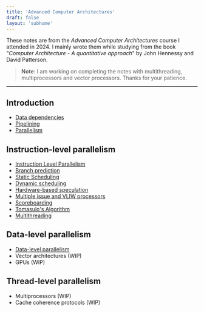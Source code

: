 ```yaml
---
title: 'Advanced Computer Architectures'
draft: false
layout: 'subhome'
---
```


These notes are from the *Advanced Computer Architectures* course I attended in 2024. I mainly wrote them while studying from the book "*Computer Architecture - A quantitative approach*" by John Hennessy and David Patterson.

> **Note**: I am working on completing the notes with multithreading, multiprocessors and vector processors. Thanks for your patience.

---

## Introduction

- [Data dependencies](aca24-data-dependencies)
- [Pipelining](aca24-pipelining)
- [Parallelism](aca24-parallelism)

## Instruction-level parallelism

- [Instruction Level Parallelism](aca24-ilp)
- [Branch prediction](aca24-branch-prediction)
- [Static Scheduling](aca24-static-scheduling)
- [Dynamic scheduling](aca24-dynamic-scheduling)
- [Hardware-based speculation](aca24-hw-speculation)
- [Multiple issue and VLIW processors](aca24-multiple-issue-vliw)
- [Scoreboarding](aca24-scoreboarding)
- [Tomasulo's Algorithm](aca24-tomasulo)
- [Multithreading](aca24-multithreading)

## Data-level parallelism

- [Data-level parallelism](aca24-dlp)
- Vector architectures (WIP)
- GPUs (WIP)

## Thread-level parallelism

- Multiprocessors (WIP)
- Cache coherence protocols (WIP)
